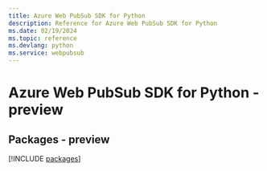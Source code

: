 ```yaml
---
title: Azure Web PubSub SDK for Python
description: Reference for Azure Web PubSub SDK for Python
ms.date: 02/19/2024
ms.topic: reference
ms.devlang: python
ms.service: webpubsub
---
```

# Azure Web PubSub SDK for Python - preview
## Packages - preview
[!INCLUDE [packages](web-pubsub-index.md)]